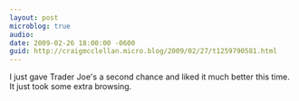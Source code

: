 ```yaml
---
layout: post
microblog: true
audio: 
date: 2009-02-26 18:00:00 -0600
guid: http://craigmcclellan.micro.blog/2009/02/27/t1259790581.html
---
```

I just gave Trader Joe's a second chance and liked it much better this time. It just took some extra browsing.
